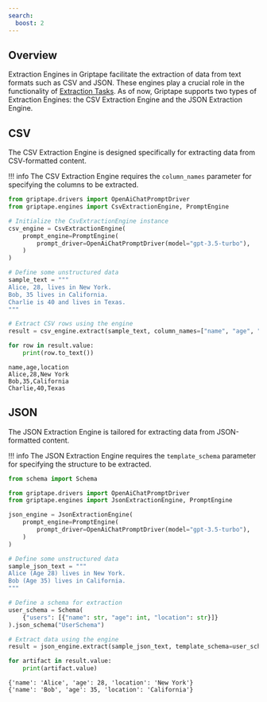 ```yaml
---
search:
  boost: 2 
---
```


## Overview
Extraction Engines in Griptape facilitate the extraction of data from text formats such as CSV and JSON.
These engines play a crucial role in the functionality of [Extraction Tasks](../../griptape-framework/structures/tasks.md).
As of now, Griptape supports two types of Extraction Engines: the CSV Extraction Engine and the JSON Extraction Engine.

## CSV

The CSV Extraction Engine is designed specifically for extracting data from CSV-formatted content.

!!! info
    The CSV Extraction Engine requires the `column_names` parameter for specifying the columns to be extracted.

```python
from griptape.drivers import OpenAiChatPromptDriver
from griptape.engines import CsvExtractionEngine, PromptEngine

# Initialize the CsvExtractionEngine instance
csv_engine = CsvExtractionEngine(
    prompt_engine=PromptEngine(
        prompt_driver=OpenAiChatPromptDriver(model="gpt-3.5-turbo"),
    )
)

# Define some unstructured data
sample_text = """
Alice, 28, lives in New York.
Bob, 35 lives in California.
Charlie is 40 and lives in Texas.
"""

# Extract CSV rows using the engine
result = csv_engine.extract(sample_text, column_names=["name", "age", "location"])

for row in result.value:
    print(row.to_text())
```
```
name,age,location
Alice,28,New York
Bob,35,California
Charlie,40,Texas
```

## JSON

The JSON Extraction Engine is tailored for extracting data from JSON-formatted content. 

!!! info
    The JSON Extraction Engine requires the `template_schema` parameter for specifying the structure to be extracted.

```python
from schema import Schema 

from griptape.drivers import OpenAiChatPromptDriver
from griptape.engines import JsonExtractionEngine, PromptEngine

json_engine = JsonExtractionEngine(
    prompt_engine=PromptEngine(
        prompt_driver=OpenAiChatPromptDriver(model="gpt-3.5-turbo"),
    )
)

# Define some unstructured data
sample_json_text = """
Alice (Age 28) lives in New York.
Bob (Age 35) lives in California.
"""

# Define a schema for extraction
user_schema = Schema(
    {"users": [{"name": str, "age": int, "location": str}]}
).json_schema("UserSchema")

# Extract data using the engine
result = json_engine.extract(sample_json_text, template_schema=user_schema)

for artifact in result.value:
    print(artifact.value)
```
```
{'name': 'Alice', 'age': 28, 'location': 'New York'}
{'name': 'Bob', 'age': 35, 'location': 'California'}
```
